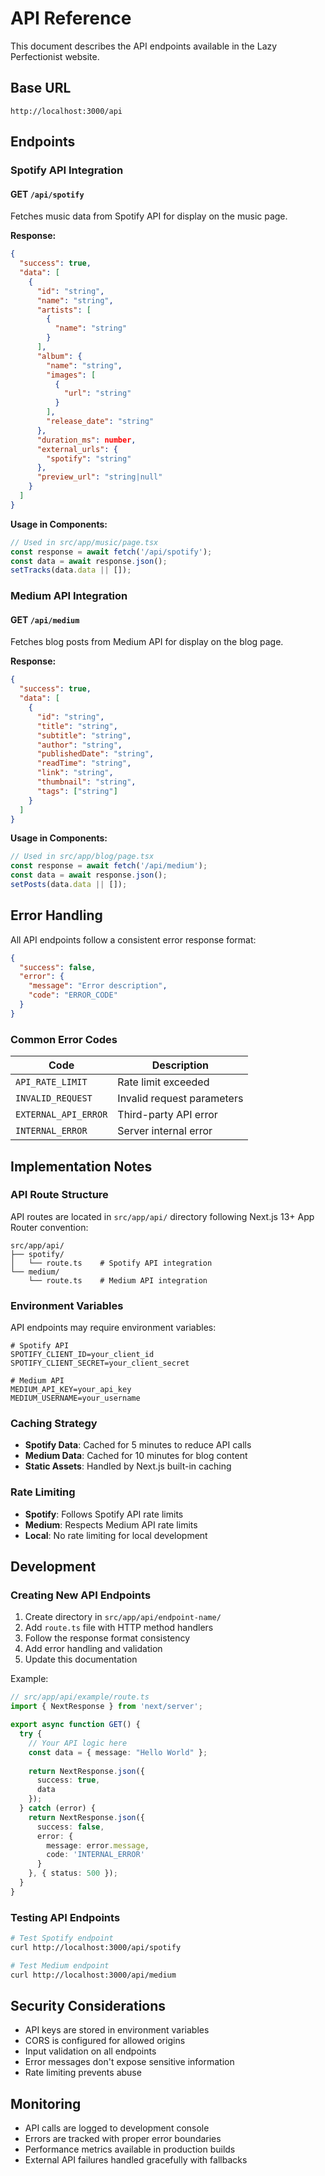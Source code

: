 # API Reference

This document describes the API endpoints available in the Lazy Perfectionist website.

## Base URL

```
http://localhost:3000/api
```

## Endpoints

### Spotify API Integration

#### GET `/api/spotify`

Fetches music data from Spotify API for display on the music page.

**Response:**
```json
{
  "success": true,
  "data": [
    {
      "id": "string",
      "name": "string",
      "artists": [
        {
          "name": "string"
        }
      ],
      "album": {
        "name": "string",
        "images": [
          {
            "url": "string"
          }
        ],
        "release_date": "string"
      },
      "duration_ms": number,
      "external_urls": {
        "spotify": "string"
      },
      "preview_url": "string|null"
    }
  ]
}
```

**Usage in Components:**
```typescript
// Used in src/app/music/page.tsx
const response = await fetch('/api/spotify');
const data = await response.json();
setTracks(data.data || []);
```

### Medium API Integration

#### GET `/api/medium`

Fetches blog posts from Medium API for display on the blog page.

**Response:**
```json
{
  "success": true,
  "data": [
    {
      "id": "string",
      "title": "string",
      "subtitle": "string",
      "author": "string",
      "publishedDate": "string",
      "readTime": "string",
      "link": "string",
      "thumbnail": "string",
      "tags": ["string"]
    }
  ]
}
```

**Usage in Components:**
```typescript
// Used in src/app/blog/page.tsx
const response = await fetch('/api/medium');
const data = await response.json();
setPosts(data.data || []);
```

## Error Handling

All API endpoints follow a consistent error response format:

```json
{
  "success": false,
  "error": {
    "message": "Error description",
    "code": "ERROR_CODE"
  }
}
```

### Common Error Codes

| Code | Description |
|------|-------------|
| `API_RATE_LIMIT` | Rate limit exceeded |
| `INVALID_REQUEST` | Invalid request parameters |
| `EXTERNAL_API_ERROR` | Third-party API error |
| `INTERNAL_ERROR` | Server internal error |

## Implementation Notes

### API Route Structure

API routes are located in `src/app/api/` directory following Next.js 13+ App Router convention:

```
src/app/api/
├── spotify/
│   └── route.ts    # Spotify API integration
└── medium/
    └── route.ts    # Medium API integration
```

### Environment Variables

API endpoints may require environment variables:

```env
# Spotify API
SPOTIFY_CLIENT_ID=your_client_id
SPOTIFY_CLIENT_SECRET=your_client_secret

# Medium API
MEDIUM_API_KEY=your_api_key
MEDIUM_USERNAME=your_username
```

### Caching Strategy

- **Spotify Data**: Cached for 5 minutes to reduce API calls
- **Medium Data**: Cached for 10 minutes for blog content
- **Static Assets**: Handled by Next.js built-in caching

### Rate Limiting

- **Spotify**: Follows Spotify API rate limits
- **Medium**: Respects Medium API rate limits
- **Local**: No rate limiting for local development

## Development

### Creating New API Endpoints

1. Create directory in `src/app/api/endpoint-name/`
2. Add `route.ts` file with HTTP method handlers
3. Follow the response format consistency
4. Add error handling and validation
5. Update this documentation

Example:
```typescript
// src/app/api/example/route.ts
import { NextResponse } from 'next/server';

export async function GET() {
  try {
    // Your API logic here
    const data = { message: "Hello World" };
    
    return NextResponse.json({
      success: true,
      data
    });
  } catch (error) {
    return NextResponse.json({
      success: false,
      error: {
        message: error.message,
        code: 'INTERNAL_ERROR'
      }
    }, { status: 500 });
  }
}
```

### Testing API Endpoints

```bash
# Test Spotify endpoint
curl http://localhost:3000/api/spotify

# Test Medium endpoint
curl http://localhost:3000/api/medium
```

## Security Considerations

- API keys are stored in environment variables
- CORS is configured for allowed origins
- Input validation on all endpoints
- Error messages don't expose sensitive information
- Rate limiting prevents abuse

## Monitoring

- API calls are logged to development console
- Errors are tracked with proper error boundaries
- Performance metrics available in production builds
- External API failures handled gracefully with fallbacks